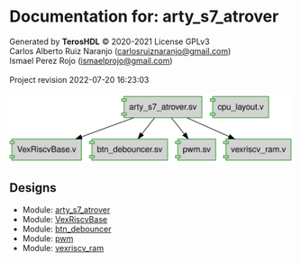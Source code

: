 # Documentation for: arty_s7_atrover

Generated by **TerosHDL** © 2020-2021 License GPLv3<br>Carlos Alberto Ruiz Naranjo (carlosruiznaranjo@gmail.com)<br>Ismael Perez Rojo (ismaelprojo@gmail.com)<br><br>Project revision 2022-07-20 16:23:03<br><br>
![system](./doc_internal/dependency_graph.svg "System")
## Designs

- Module: [arty_s7_atrover ](./doc_internal/arty_s7_atrover.md)
- Module: [VexRiscvBase ](./doc_internal/VexRiscvBase.md)
- Module: [btn_debouncer ](./doc_internal/btn_debouncer.md)
- Module: [pwm ](./doc_internal/pwm.md)
- Module: [vexriscv_ram ](./doc_internal/vexriscv_ram.md)

